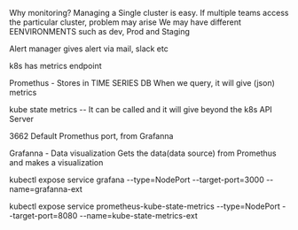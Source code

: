 Why monitoring?
Managing a Single cluster is easy. 
If multiple teams access the particular cluster, problem may arise 
We may have different EENVIRONMENTS such as dev, Prod and Staging

Alert manager gives alert via mail, slack etc

k8s has metrics endpoint

Promethus - Stores in TIME SERIES DB
When we query, it will give (json) metrics

kube state metrics -- It can be called and it will give beyond the k8s API Server 


3662 Default Promethus port, from Grafanna

Grafanna - Data visualization 
Gets the data(data source) from Promethus and makes a visualization  

kubectl expose service grafana --type=NodePort --target-port=3000 --name=grafanna-ext

kubectl expose service prometheus-kube-state-metrics --type=NodePort --target-port=8080 --name=kube-state-metrics-ext
